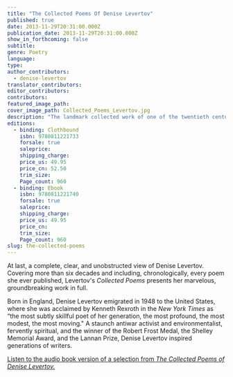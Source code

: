 ```yaml
---
title: "The Collected Poems Of Denise Levertov"
published: true
date: 2013-11-29T20:31:00.000Z
publication_date: 2013-11-29T20:31:00.000Z
show_in_forthcoming: false
subtitle:
genre: Poetry
language:
type:
author_contributors:
  - denise-levertov
translator_contributors:
editor_contributors:
contributors:
featured_image_path:
cover_image_path: Collected_Poems_Levertov.jpg
description: "The landmark collected work of one of the twentieth century’s greatest poets "
editions:
  - binding: Clothbound
    isbn: 9780811221733
    forsale: true
    saleprice:
    shipping_charge:
    price_us: 49.95
    price_cn: 52.50
    trim_size:
    Page_count: 960
  - binding: Ebook
    isbn: 9780811221740
    forsale: true
    saleprice:
    shipping_charge:
    price_us: 49.95
    price_cn:
    trim_size:
    Page_count: 960
slug: the-collected-poems
---
```


At last, a complete, clear, and unobstructed view of Denise Levertov. Covering more than six decades and including, chronologically, every poem she ever published, Levertov's _Collected Poems_ presents her marvelous, groundbreaking work in full.

Born in England, Denise Levertov emigrated in 1948 to the United States, where she was acclaimed by Kenneth Rexroth in the _New York Times_ as “the most subtly skillful poet of her generation, the most profound, the most modest, the most moving." A staunch antiwar activist and environmentalist, fervently spiritual, and the winner of the Robert Frost Medal, the Shelley Memorial Award, and the Lannan Prize, Denise Levertov inspired generations of writers.

[Listen to the audio book version of a selection from _The Collected Poems of Denise Levertov._](http://www.ndbooks.com/article/audiobook-of-denise-levertovs-collected-poems/)

